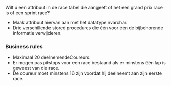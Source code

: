 Wilt u een attribuut in de race tabel die aangeeft of het een grand prix race is of een sprint race? <br>
- Maak attribuut hiervan aan met het datatype nvarchar. <br>
- Drie verschillende stored procedures die één voor één de bijbehorende informatie verwijderen. <br>

### Business rules
- Maximaal 20 deelnemendeCoureurs.
- Er mogen pas pitstops voor een race bestaand als er minstens één lap is geweest van die race. <br>
- De coureur moet minstens 16 zijn voordat hij deelneemt aan zijn eerste race. <br>
